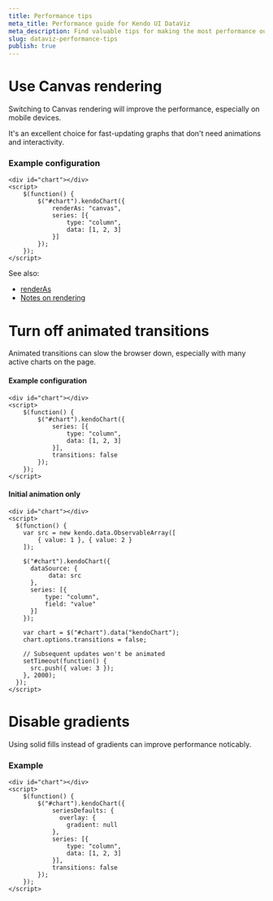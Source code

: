 ```yaml
---
title: Performance tips
meta_title: Performance guide for Kendo UI DataViz
meta_description: Find valuable tips for making the most performance out of the Kendo UI DataViz suite.
slug: dataviz-performance-tips
publish: true
---
```


# Use Canvas rendering

Switching to Canvas rendering will improve the performance, especially on mobile devices.

It's an excellent choice for fast-updating graphs that don't need animations and interactivity.

### Example configuration
    <div id="chart"></div>
    <script>
        $(function() {
            $("#chart").kendoChart({
                renderAs: "canvas",
                series: [{
                    type: "column",
                    data: [1, 2, 3]
                }]
            });
        });
    </script>

See also:

 - [renderAs](/api/dataviz/chart#configuration-renderAs)
 - [Notes on rendering](/getting-started/dataviz/rendering)

# Turn off animated transitions

Animated transitions can slow the browser down, especially with many active charts on the page.

#### Example configuration
    <div id="chart"></div>
    <script>
        $(function() {
            $("#chart").kendoChart({
                series: [{
                    type: "column",
                    data: [1, 2, 3]
                }],
                transitions: false
            });
        });
    </script>

#### Initial animation only
    <div id="chart"></div>
    <script>
      $(function() {
        var src = new kendo.data.ObservableArray([
            { value: 1 }, { value: 2 }
        ]);

        $("#chart").kendoChart({
          dataSource: {
               data: src
          },
          series: [{
              type: "column",
              field: "value"
          }]
        });

        var chart = $("#chart").data("kendoChart");
        chart.options.transitions = false;

        // Subsequent updates won't be animated
        setTimeout(function() {
          src.push({ value: 3 });
        }, 2000);
      });
    </script>

# Disable gradients

Using solid fills instead of gradients can improve performance noticably.

### Example
    <div id="chart"></div>
    <script>
        $(function() {
            $("#chart").kendoChart({
                seriesDefaults: {
                  overlay: {
                    gradient: null
                },
                series: [{
                    type: "column",
                    data: [1, 2, 3]
                }],
                transitions: false
            });
        });
    </script>
 
